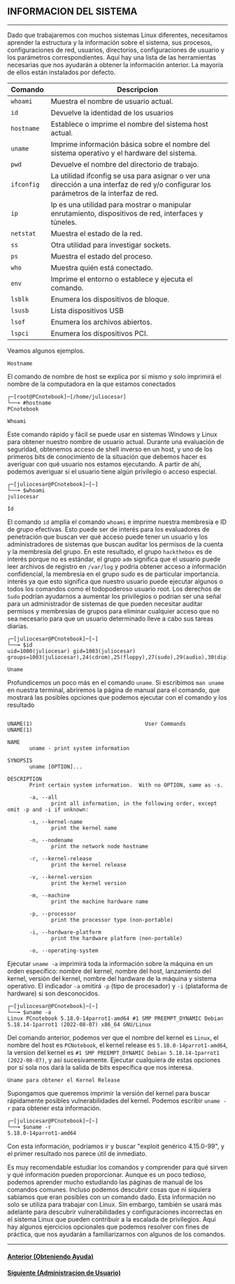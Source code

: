 ## INFORMACION DEL SISTEMA
___
Dado que trabajaremos con muchos sistemas Linux diferentes, necesitamos aprender la estructura y la información sobre el sistema, sus procesos, configuraciones de red, usuarios, directorios, configuraciones de usuario y los parámetros correspondientes. Aquí hay una lista de las herramientas necesarias que nos ayudarán a obtener la información anterior. La mayoría de ellos están instalados por defecto.

|Comando|Descripcion|
|--|--|
|`whoami`|Muestra el nombre de usuario actual.|
|`id`|Devuelve la identidad de los usuarios|
|`hostname`|Establece o imprime el nombre del sistema host actual.|
|`uname`|Imprime información básica sobre el nombre del sistema operativo y el hardware del sistema.|
|`pwd`|Devuelve el nombre del directorio de trabajo.|
|`ifconfig`|La utilidad ifconfig se usa para asignar o ver una dirección a una interfaz de red y/o configurar los parámetros de la interfaz de red.|
|`ip`|Ip es una utilidad para mostrar o manipular enrutamiento, dispositivos de red, interfaces y túneles.|
|`netstat`| Muestra el estado de la red.|
|`ss`| Otra utilidad para investigar sockets.|
|`ps`|Muestra el estado del proceso.|
|`who`| Muestra quién está conectado.|
|`env`|Imprime el entorno o establece y ejecuta el comando.|
|`lsblk`|Enumera los dispositivos de bloque.|
|`lsusb`|Lista dispositivos USB|
|`lsof`|Enumera los archivos abiertos.|
|`lspci`|Enumera los dispositivos PCI.|

Veamos algunos ejemplos.

`Hostname`

El comando de nombre de host se explica por sí mismo y solo imprimirá el nombre de la computadora en la que estamos conectados

~~~
┌─[root@PCnotebook]─[/home/juliocesar]
└──╼ #hostname
PCnotebook
~~~

`Whoami`

Este comando rápido y fácil se puede usar en sistemas Windows y Linux para obtener nuestro nombre de usuario actual. Durante una evaluación de seguridad, obtenemos acceso de shell inverso en un host, y uno de los primeros bits de conocimiento de la situación que debemos hacer es averiguar con qué usuario nos estamos ejecutando. A partir de ahí, podemos averiguar si el usuario tiene algún privilegio o acceso especial.

~~~
┌─[juliocesar@PCnotebook]─[~]
└──╼ $whoami
juliocesar
~~~

`Id`

El comando `id` amplía el comando `whoami` e imprime nuestra membresía e ID de grupo efectivas. Esto puede ser de interés para los evaluadores de penetración que buscan ver qué acceso puede tener un usuario y los administradores de sistemas que buscan auditar los permisos de la cuenta y la membresía del grupo. En este resultado, el grupo `hackthebox` es de interés porque no es estándar, el grupo `adm` significa que el usuario puede leer archivos de registro en `/var/log` y podría obtener acceso a información confidencial, la membresía en el grupo sudo es de particular importancia. interés ya que esto significa que nuestro usuario puede ejecutar algunos o todos los comandos como el todopoderoso usuario root. Los derechos de `Sudo` podrían ayudarnos a aumentar los privilegios o podrían ser una señal para un administrador de sistemas de que pueden necesitar auditar permisos y membresías de grupos para eliminar cualquier acceso que no sea necesario para que un usuario determinado lleve a cabo sus tareas diarias.

~~~
┌─[juliocesar@PCnotebook]─[~]
└──╼ $id
uid=1000(juliocesar) gid=1003(juliocesar) groups=1003(juliocesar),24(cdrom),25(floppy),27(sudo),29(audio),30(dip),44(video),46(plugdev),108(netdev),119(bluetooth),1000(lpadmin),1001(scanner),1002(docker)
~~~

`Uname`

Profundicemos un poco más en el comando `uname`. Si escribimos `man uname` en nuestra terminal, abriremos la página de manual para el comando, que mostrará las posibles opciones que podemos ejecutar con el comando y los resultado

~~~

UNAME(1)                                    User Commands                                   UNAME(1)

NAME
       uname - print system information

SYNOPSIS
       uname [OPTION]...

DESCRIPTION
       Print certain system information.  With no OPTION, same as -s.

       -a, --all
              print all information, in the following order, except omit -p and -i if unknown:

       -s, --kernel-name
              print the kernel name

       -n, --nodename
              print the network node hostname

       -r, --kernel-release
              print the kernel release

       -v, --kernel-version
              print the kernel version

       -m, --machine
              print the machine hardware name

       -p, --processor
              print the processor type (non-portable)

       -i, --hardware-platform
              print the hardware platform (non-portable)

       -o, --operating-system
~~~

Ejecutar `uname -a` imprimirá toda la información sobre la máquina en un orden específico: nombre del kernel, nombre del host, lanzamiento del kernel, versión del kernel, nombre del hardware de la máquina y sistema operativo. El indicador `-a` omitirá `-p` (tipo de procesador) y `-i` (plataforma de hardware) si son desconocidos.

~~~
┌─[juliocesar@PCnotebook]─[~]
└──╼ $uname -a
Linux PCnotebook 5.18.0-14parrot1-amd64 #1 SMP PREEMPT_DYNAMIC Debian 5.18.14-1parrot1 (2022-08-07) x86_64 GNU/Linux
~~~

Del comando anterior, podemos ver que el nombre del kernel es `Linux`, el nombre del host es `PCNotebook`, el kernel release es `5.18.0-14parrot1-amd64`, la version del kernel es `#1 SMP PREEMPT_DYNAMIC Debian 5.18.14-1parrot1 (2022-08-07)`, y así sucesivamente. Ejecutar cualquiera de estas opciones por sí sola nos dará la salida de bits específica que nos interesa.

`Uname para obtener el Kernel Release`

Supongamos que queremos imprimir la versión del kernel para buscar rápidamente posibles vulnerabilidades del kernel. Podemos escribir `uname -r` para obtener esta información.

~~~
┌─[juliocesar@PCnotebook]─[~]
└──╼ $uname -r
5.18.0-14parrot1-amd64
~~~

Con esta información, podríamos ir y buscar "exploit genérico 4.15.0-99", y el primer resultado nos parece útil de inmediato.

Es muy recomendable estudiar los comandos y comprender para qué sirven y qué información pueden proporcionar. Aunque es un poco tedioso, podemos aprender mucho estudiando las páginas de manual de los comandos comunes. Incluso podemos descubrir cosas que ni siquiera sabíamos que eran posibles con un comando dado. Esta información no solo se utiliza para trabajar con Linux. Sin embargo, también se usará más adelante para descubrir vulnerabilidades y configuraciones incorrectas en el sistema Linux que pueden contribuir a la escalada de privilegios. Aquí hay algunos ejercicios opcionales que podemos resolver con fines de práctica, que nos ayudarán a familiarizarnos con algunos de los comandos.

___
#### [Anterior (Obteniendo Ayuda)]()
#### [Siguiente (Administracion de Usuario)]()
